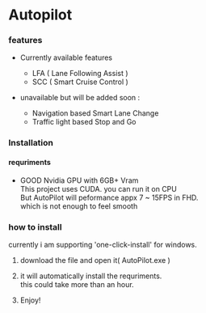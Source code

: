 # Autopilot

### features

- Currently available features

  - LFA ( Lane Following Assist )

  * SCC ( Smart Cruise Control )

- unavailable but will be added soon :

  - Navigation based Smart Lane Change

  * Traffic light based Stop and Go

### Installation

#### requriments

- GOOD Nvidia GPU with 6GB+ Vram \
   This project uses CUDA. you can run it on CPU \
   But AutoPilot will peformance appx 7 ~ 15FPS in FHD. \
   which is not enough to feel smooth

### how to install

currently i am supporting 'one-click-install' for windows.

1. download the file and open it( AutoPilot.exe )
2. it will automatically install the requriments. \
   this could take more than an hour.

3. Enjoy!
